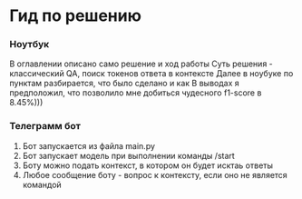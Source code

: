 # Гид по решению

### Ноутбук
В оглавлении описано само решение и ход работы
Суть решения - классический QA, поиск токенов ответа в контексте
Далее в ноубуке по пунктам разбирается, что было сделано и как
В выводах я предположил, что позволило мне добиться чудесного f1-score в 8.45%)))

### Телеграмм бот
1. Бот запускается из файла main.py
2. Бот запускает модель при выполнении команды /start
3. Боту можно подать контекст, в котором он будет исктаь ответы
4. Любое сообщение боту - вопрос к контексту, если оно не является командой
